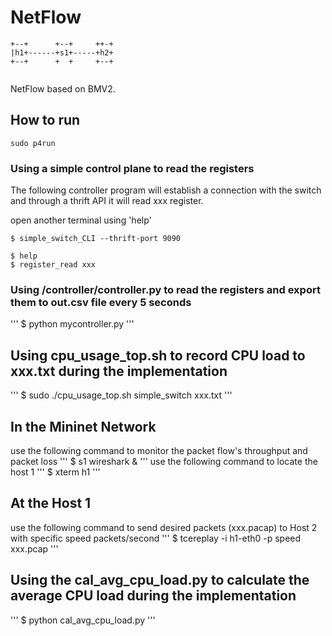 # NetFlow

```
+--+      +--+     ++-+
|h1+------+s1+-----+h2+
+--+      +  +     +--+


```

NetFlow based on BMV2.

## How to run

```
sudo p4run
```

### Using a simple control plane to read the registers

The following controller program will establish a connection with the switch
and through a thrift API it will read xxx register.

open another terminal using 'help'
```
$ simple_switch_CLI --thrift-port 9090

$ help
$ register_read xxx
```
### Using /controller/controller.py to read the registers and export them to out.csv file every 5 seconds
'''
$ python mycontroller.py 
'''
## Using cpu_usage_top.sh to record CPU load to xxx.txt during the implementation
'''
$ sudo ./cpu_usage_top.sh simple_switch xxx.txt
'''

## In the Mininet Network
use the following command to monitor the packet flow's throughput and packet loss
'''
$ s1 wireshark &
'''
use the following command to locate the host 1
'''
$ xterm h1
'''
   ## At the Host 1
   use the following command to send desired packets (xxx.pacap) to Host 2 with specific speed packets/second
   '''
   $ tcereplay -i h1-eth0 -p speed xxx.pcap
   '''

## Using the cal_avg_cpu_load.py to calculate the average CPU load during the implementation
'''
$ python cal_avg_cpu_load.py 
'''



